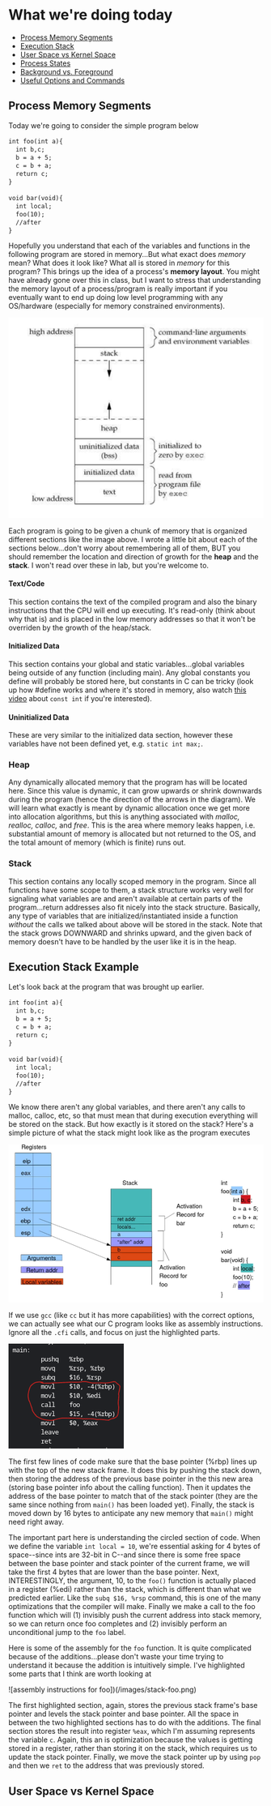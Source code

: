 # What we're doing today
+ [Process Memory Segments](#pms)
+ [Execution Stack](#stack)
+ [User Space vs Kernel Space](#user-vs-kernel)
+ [Process States](#process-states)
+ [Background vs. Foreground](#bgfg)
+ [Useful Options and Commands](#options)

## Process Memory Segments <a name = "pms"></a>
Today we're going to consider the simple program below

```
int foo(int a){
  int b,c;
  b = a + 5;
  c = b + a;
  return c;
}

void bar(void){
  int local;
  foo(10);
  //after
}
```
Hopefully you understand that each of the variables and functions in the following program are stored in memory...But what exact does *memory* mean? What does it look like? What all is stored in *memory* for 
this program? This brings up the idea of a process's **memory layout**. You might have already gone over this in class, but I want to stress that understanding the memory layout of a process/program is 
really important if you eventually want to end up doing low level programming with any OS/hardware (especially for memory constrained environments). 

![Process memory layout](/images/process-mem-layout.png)

Each program is going to be given a chunk of memory that is organized different sections like the image above. I wrote a little bit about each of the sections below...don't worry about remembering all of them,
BUT you should remember the location and direction of growth for the **heap** and the **stack**. I won't read over these in lab, but you're welcome to.

#### Text/Code
This section contains the text of the compiled program and also the binary instructions that the CPU will end up executing. It's read-only (think about why that is) and is placed in the low memory addresses
so that it won't be overriden by the growth of the heap/stack.

#### Initialized Data
This section contains your global and static variables...global variables being outside of any function (including main). Any global constants you define will probably be stored here, but constants in C can
be tricky (look up how #define works and where it's stored in memory, also watch [this video](https://www.youtube.com/watch?v=8a3HyL1VN0Q) about `const int` if you're interested).

#### Uninitialized Data
These are very similar to the initialized data section, however these variables have not been defined yet, e.g. `static int max;`.

### Heap
Any dynamically allocated memory that the program has will be located here. Since this value is dynamic, it can grow upwards or shrink downwards during the program (hence the direction of the arrows in the diagram).
We will learn what exactly is meant by dynamic allocation once we get more into allocation algorithms, but this is anything associated with *malloc, realloc, calloc,* and *free*. This is the area where memory
leaks happen, i.e. substantial amount of memory is allocated but not returned to the OS, and the total amount of memory (which is finite) runs out.  

### Stack
This section contains any locally scoped memory in the program. Since all functions have some scope to them, a stack structure works very well for signaling what variables are and aren't available at certain 
parts of the program...return addresses also fit nicely into the stack structure. Basically, any type of variables that are initialized/instantiated inside a function *without* the calls we talked about above
will be stored in the stack. Note that the stack grows DOWNWARD and shrinks upward, and the given back of memory doesn't have to be handled by the user like it is in the heap.


## Execution Stack Example <a name = "stack"></a>
Let's look back at the program that was brought up earlier. 
```
int foo(int a){
  int b,c;
  b = a + 5;
  c = b + a;
  return c;
}

void bar(void){
  int local;
  foo(10);
  //after
}
```
We know there aren't any global variables, and there aren't any calls to malloc, calloc, etc, so that must mean that during execution everything will be stored on the stack. But how exactly is it stored on the
stack? Here's a simple picture of what the stack might look like as the program executes

![general overview of stack that's highlighted](/images/static-stack.png)

If we use `gcc` (like `cc` but it has more capabilities) with the correct options, we can actually see what our C program looks like as assembly instructions. Ignore all the `.cfi` calls, and focus on just
the highlighted parts.

![assembly instructions for main](/images/stack-main.png)

The first few lines of code make sure that the base pointer (%rbp) lines up with the top of the new stack frame. It does this by pushing the stack down,
then storing the address of the previous base pointer in the this new area (storing base pointer info about the calling function). Then it updates the address of the base pointer to match that of the stack pointer
(they are the same since nothing from `main()` has been loaded yet). Finally, the stack is moved down by 16 bytes to anticipate any new memory that `main()` might need right away.  

The important part here is understanding the circled section of code. When we define the variable `int local = 10`, we're essential asking for 4 bytes of space--since ints are 32-bit in C--and since there is
some free space between the base pointer and stack pointer of the current frame, we will take the first 4 bytes that are lower than the base pointer. Next, INTERESTINGLY, the argument, 10, to the `foo()` function
is actually placed in a register (%edi) rather than the stack, which is different than what we predicted earlier. Like the `subq $16, %rsp` command, this is one of the many optimizations that the compiler will
make. Finally we make a call to the foo function which will (1) invisibly push the current address into stack memory, so we can return once foo completes and (2) invisibly perform an unconditional jump to the 
`foo` label.

Here is some of the assembly for the `foo` function. It is quite complicated because of the additions...please don't waste your time trying to understand it because the addition is intuitively simple. 
I've highlighted some parts that I think are worth looking at

![assembly instructions for foo])(/images/stack-foo.png)

The first highlighted section, again, stores the previous stack frame's base pointer and levels the stack pointer and base pointer. All the space in between the two highlighted sections has to do with the
additions. The final section stores the result into register `%eax`, which I'm assuming represents the variable `c`. Again, this an is optimization because the values is getting stored in a register, rather
than storing it on the stack, which requires us to update the stack pointer. Finally, we move the stack pointer up by using `pop` and then we `ret` to the address that was previously stored.

## User Space vs Kernel Space <a name = "user-vs-kernel"></a>


